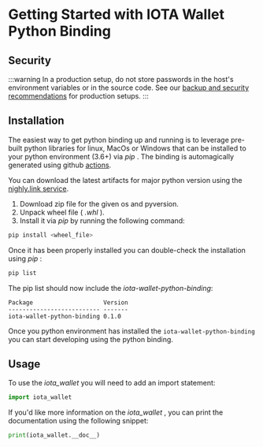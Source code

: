 # Getting Started with IOTA Wallet Python Binding

## Security

:::warning
In a production setup, do not store passwords in the host's environment variables or in the source code. See our [backup and security recommendations](https://chrysalis.docs.iota.org/guides/backup_security.html) for production setups.
:::

## Installation

The easiest way to get python binding up and running is to leverage pre-built python libraries for linux, MacOs or Windows that can be installed to your python environment (3.6+) via _pip_ . The binding is automagically generated using github [actions](https://github.com/iotaledger/wallet.rs/actions/workflows/python_binding_publish.yml).

You can download the latest artifacts for major python version using the  [nighly.link service](https://nightly.link/iotaledger/wallet.rs/workflows/python_binding_publish/develop).  
1. Download zip file for the given os and pyversion. 
2. Unpack wheel file ( _.whl_ ).
3. Install it via _pip_ by running the following command:

```bash
pip install <wheel_file>
```

Once it has been properly installed you can double-check the installation using _pip_ :
```bash
pip list
```

The pip list should now include the _iota-wallet-python-binding_:
```plaintext
Package                    Version
-------------------------- -------
iota-wallet-python-binding 0.1.0
```

Once you python environment has installed the `iota-wallet-python-binding` you can start developing using the python binding.

## Usage

To use the _iota_wallet_ you will need to add an import statement:  
```python
import iota_wallet
```
If you'd like more information on the _iota_wallet_ , you can print the documentation using the following snippet:
```python
print(iota_wallet.__doc__)
```